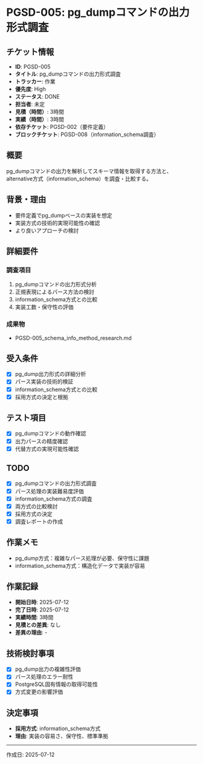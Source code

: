 # PGSD-005: pg_dumpコマンドの出力形式調査

## チケット情報
- **ID**: PGSD-005
- **タイトル**: pg_dumpコマンドの出力形式調査
- **トラッカー**: 作業
- **優先度**: High
- **ステータス**: DONE
- **担当者**: 未定
- **見積（時間）**: 3時間
- **実績（時間）**: 3時間
- **依存チケット**: PGSD-002（要件定義）
- **ブロックチケット**: PGSD-008（information_schema調査）

## 概要
pg_dumpコマンドの出力を解析してスキーマ情報を取得する方法と、alternative方式（information_schema）を調査・比較する。

## 背景・理由
- 要件定義でpg_dumpベースの実装を想定
- 実装方式の技術的実現可能性の確認
- より良いアプローチの検討

## 詳細要件
### 調査項目
1. pg_dumpコマンドの出力形式分析
2. 正規表現によるパース方法の検討
3. information_schema方式との比較
4. 実装工数・保守性の評価

### 成果物
- PGSD-005_schema_info_method_research.md

## 受入条件
- [x] pg_dump出力形式の詳細分析
- [x] パース実装の技術的検証
- [x] information_schema方式との比較
- [x] 採用方式の決定と根拠

## テスト項目
- [x] pg_dumpコマンドの動作確認
- [x] 出力パースの精度確認
- [x] 代替方式の実現可能性確認

## TODO
- [x] pg_dumpコマンドの出力形式調査
- [x] パース処理の実装難易度評価
- [x] information_schema方式の調査
- [x] 両方式の比較検討
- [x] 採用方式の決定
- [x] 調査レポートの作成

## 作業メモ
- pg_dump方式：複雑なパース処理が必要、保守性に課題
- information_schema方式：構造化データで実装が容易

## 作業記録
- **開始日時**: 2025-07-12
- **完了日時**: 2025-07-12
- **実績時間**: 3時間
- **見積との差異**: なし
- **差異の理由**: -

## 技術検討事項
- [x] pg_dump出力の複雑性評価
- [x] パース処理のエラー耐性
- [x] PostgreSQL固有情報の取得可能性
- [x] 方式変更の影響評価

## 決定事項
- **採用方式**: information_schema方式
- **理由**: 実装の容易さ、保守性、標準準拠

---

作成日: 2025-07-12